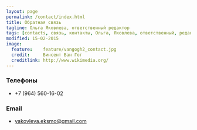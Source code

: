 ```yaml
---
layout: page
permalink: /contact/index.html
title: Обратная связь
tagline: Ольга Яковлева, ответственный редактор
tags: [contacts, связь, контакты, Ольга, Яковлева, ответственный, редактор]
modified: 15-02-2015
image:
  feature:    feature/vangogh2_contact.jpg
  credit:     Винсент Ван Гог
  creditlink: http://www.wikimedia.org/
---
```


### Телефоны

* +7 (964) 560-16-02

### Email

* yakovleva.eksmo@gmail.com

<!--### Send message

{% include formsmarts.html %}-->